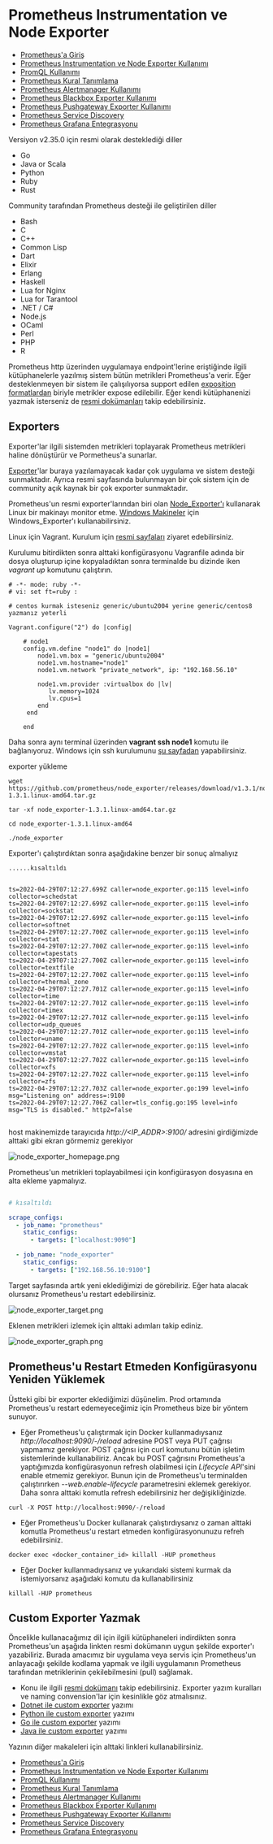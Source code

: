 # Prometheus Instrumentation ve Node Exporter

- [Prometheus'a Giriş](1.prometheus-nedir.md)
- [Prometheus Instrumentation ve Node Exporter Kullanımı](2.instrumentation.md)
- [PromQL Kullanımı](3.quering.md)
- [Prometheus Kural Tanımlama](4.configuring_rules.md)
- [Prometheus Alertmanager Kullanımı](5.alertmanager.md)
- [Prometheus Blackbox Exporter Kullanımı](6.blackbox_exporter.md)
- [Prometheus Pushgateway Exporter Kullanımı](7.pushgateway.md)
- [Prometheus Service Discovery](8.service_discovery.md)
- [Prometheus Grafana Entegrasyonu](9.grafana_integration.md)

Versiyon v2.35.0 için resmi olarak desteklediği diller
- Go
- Java or Scala
- Python
- Ruby
- Rust

Community tarafından Prometheus desteği ile geliştirilen diller

- Bash
- C
- C++
- Common Lisp
- Dart
- Elixir
- Erlang
- Haskell
- Lua for Nginx
- Lua for Tarantool
- .NET / C#
- Node.js
- OCaml
- Perl
- PHP
- R

Prometheus http üzerinden uygulamaya endpoint'lerine eriştiğinde ilgili kütüphanelerle yazılmış sistem bütün metrikleri Prometheus'a verir.  Eğer desteklenmeyen bir sistem ile çalışılıyorsa support edilen [exposition formatlardan](https://prometheus.io/docs/instrumenting/exposition_formats/) biriyle metrikler expose edilebilir. Eğer kendi kütüphanenizi yazmak isterseniz de [resmi dokümanları](https://prometheus.io/docs/instrumenting/writing_clientlibs) takip edebilirsiniz.


## Exporters

Exporter'lar ilgili sistemden metrikleri toplayarak Prometheus metrikleri haline dönüştürür ve Pormetheus'a sunarlar.

[Exporter](https://prometheus.io/docs/instrumenting/exporters/)'lar buraya yazılamayacak kadar çok uygulama ve sistem desteği sunmaktadır. Ayrıca resmi sayfasında bulunmayan bir çok sistem için de community açık kaynak bir çok exporter sunmaktadır.

 Prometheus'un resmi exporter'larından biri olan [Node_Exporter'ı](https://prometheus.io/download/) kullanarak Linux bir makinayı monitor etme. [Windows Makineler](https://github.com/prometheus-community/windows_exporter) için Windows_Exporter'ı kullanabilirsiniz.

Linux için Vagrant. Kurulum için [resmi sayfaları](https://www.vagrantup.com/downloads) ziyaret edebilirsiniz.

Kurulumu bitirdikten sonra alttaki konfigürasyonu Vagranfile adında bir dosya oluşturup içine kopyaladıktan sonra terminalde bu dizinde iken _vagrant up_ komutunu çalıştırın.

```vagrantfile
# -*- mode: ruby -*-
# vi: set ft=ruby :

# centos kurmak isteseniz generic/ubuntu2004 yerine generic/centos8  yazmanız yeterli

Vagrant.configure("2") do |config|

    # node1
    config.vm.define "node1" do |node1|
        node1.vm.box = "generic/ubuntu2004"
        node1.vm.hostname="node1"
        node1.vm.network "private_network", ip: "192.168.56.10"
        
        node1.vm.provider :virtualbox do |lv|
           lv.memory=1024
           lv.cpus=1
        end 
     end
        
    end
```

Daha sonra aynı terminal üzerinden __vagrant ssh node1__ komutu ile bağlanıyoruz. Windows için ssh kurulumunu [şu sayfadan](https://docs.microsoft.com/en-us/windows-server/administration/openssh/openssh_install_firstuse) yapabilirsiniz. 


exporter yükleme

```shell
wget https://github.com/prometheus/node_exporter/releases/download/v1.3.1/node_exporter-1.3.1.linux-amd64.tar.gz

tar -xf node_exporter-1.3.1.linux-amd64.tar.gz

cd node_exporter-1.3.1.linux-amd64 

./node_exporter

```

Exporter'ı çalıştırdıktan sonra aşağıdakine benzer bir sonuç almalıyız

```
......kısaltıldı


ts=2022-04-29T07:12:27.699Z caller=node_exporter.go:115 level=info collector=schedstat
ts=2022-04-29T07:12:27.699Z caller=node_exporter.go:115 level=info collector=sockstat
ts=2022-04-29T07:12:27.699Z caller=node_exporter.go:115 level=info collector=softnet
ts=2022-04-29T07:12:27.700Z caller=node_exporter.go:115 level=info collector=stat
ts=2022-04-29T07:12:27.700Z caller=node_exporter.go:115 level=info collector=tapestats
ts=2022-04-29T07:12:27.700Z caller=node_exporter.go:115 level=info collector=textfile
ts=2022-04-29T07:12:27.700Z caller=node_exporter.go:115 level=info collector=thermal_zone
ts=2022-04-29T07:12:27.701Z caller=node_exporter.go:115 level=info collector=time
ts=2022-04-29T07:12:27.701Z caller=node_exporter.go:115 level=info collector=timex
ts=2022-04-29T07:12:27.701Z caller=node_exporter.go:115 level=info collector=udp_queues
ts=2022-04-29T07:12:27.701Z caller=node_exporter.go:115 level=info collector=uname
ts=2022-04-29T07:12:27.702Z caller=node_exporter.go:115 level=info collector=vmstat
ts=2022-04-29T07:12:27.702Z caller=node_exporter.go:115 level=info collector=xfs
ts=2022-04-29T07:12:27.702Z caller=node_exporter.go:115 level=info collector=zfs
ts=2022-04-29T07:12:27.703Z caller=node_exporter.go:199 level=info msg="Listening on" address=:9100
ts=2022-04-29T07:12:27.706Z caller=tls_config.go:195 level=info msg="TLS is disabled." http2=false


```

host makinemizde tarayıcıda  _http://<IP_ADDR>:9100/_ adresini girdiğimizde alttaki gibi ekran görmemiz gerekiyor

![node_exporter_homepage.png](files/node_exporter_homepage.png)

Prometheus'un metrikleri toplayabilmesi için konfigürasyon dosyasına en alta ekleme yapmalıyız.

```yml

# kısaltıldı

scrape_configs:
  - job_name: "prometheus"
    static_configs:
      - targets: ["localhost:9090"]

  - job_name: "node_exporter"
    static_configs:
      - targets: ["192.168.56.10:9100"]

```

Target sayfasında artık yeni eklediğimizi de görebiliriz. Eğer hata alacak olursanız Prometheus'u restart edebilirsiniz.

![node_exporter_target.png](files/node_exporter_target.png)

Eklenen metrikleri izlemek için alttaki adımları takip ediniz.

![node_exporter_graph.png](files/node_exporter_graph.png)

## Prometheus'u Restart Etmeden Konfigürasyonu Yeniden Yüklemek

Üstteki gibi bir exporter eklediğimizi düşünelim. Prod ortamında Prometheus'u restart edemeyeceğimiz için Prometheus bize bir yöntem sunuyor.

- Eğer Prometheus'u çalıştırmak için Docker kullanmadıysanız _http://localhost:9090/-/reload_ adresine POST veya PUT çağrısı yapmamız gerekiyor. POST çağrısı için curl komutunu bütün işletim sistemlerinde kullanabiliriz. Ancak bu POST çağrısını Prometheus'a yaptığımızda konfigürasyonun refresh olabilmesi için _Lifecycle API_'sini enable etmemiz gerekiyor. Bunun için de Prometheus'u terminalden çalıştırırken _--web.enable-lifecycle_ parametresini eklemek gerekiyor. Daha sonra alttaki komutla refresh edebilirsiniz her değişikliğinizde.

```
curl -X POST http://localhost:9090/-/reload
```

- Eğer Prometheus'u Docker kullanarak çalıştırdıysanız o zaman alttaki komutla Prometheus'u restart etmeden konfigürasyonunuzu refreh edebilirsiniz.

```
docker exec <docker_container_id> killall -HUP prometheus
```
- Eğer Docker kullanmadıysanız ve yukarıdaki sistemi kurmak da istemiyorsanız aşağıdaki komutu da kullanabilirsiniz

```
killall -HUP prometheus
```
## Custom Exporter Yazmak

Öncelikle kullanacağımız dil için ilgili kütüphaneleri indirdikten sonra Prometheus'un aşağıda linkten resmi dokümanın uygun şekilde exporter'ı yazabiliriz. Burada amacımız bir uygulama veya servis için Prometheus'un anlayacağı şekilde kodlama yapmak ve ilgili uygulamanın Prometheus tarafından metriklerinin çekilebilmesini (pull) sağlamak.

- Konu ile ilgili [resmi dokümanı](https://prometheus.io/docs/instrumenting/writing_exporters/) takip edebilirsiniz. Exporter yazım kuralları ve naming convension'lar için kesinlikle göz atmalısınız.
- [Dotnet ile custom exporter](https://github.com/prometheus-net/prometheus-net) yazımı
- [Python ile custom exporter](https://github.com/prometheus/client_python) yazımı
- [Go ile custom exporter](https://github.com/prometheus/client_golang) yazımı
- [Java ile custom exporter](https://github.com/prometheus/client_java) yazımı


Yazının diğer makaleleri için alttaki linkleri kullanabilirsiniz.
- [Prometheus'a Giriş](1.prometheus-nedir.md)
- [Prometheus Instrumentation ve Node Exporter Kullanımı](2.instrumentation.md)
- [PromQL Kullanımı](3.quering.md)
- [Prometheus Kural Tanımlama](4.configuring_rules.md)
- [Prometheus Alertmanager Kullanımı](5.alertmanager.md)
- [Prometheus Blackbox Exporter Kullanımı](6.blackbox_exporter.md)
- [Prometheus Pushgateway Exporter Kullanımı](7.pushgateway.md)
- [Prometheus Service Discovery](8.service_discovery.md)
- [Prometheus Grafana Entegrasyonu](9.grafana_integration.md)
